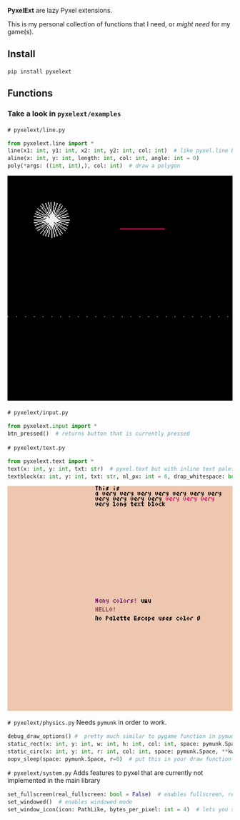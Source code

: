 **PyxelExt** are lazy Pyxel extensions.

This is my personal collection of functions that I need, or _might need_ for my game(s).

## Install

    pip install pyxelext
    
## Functions

### Take a look in `pyxelext/examples`

`# pyxelext/line.py`
```python
from pyxelext.line import *
line(x1: int, y1: int, x2: int, y2: int, col: int)  # like pyxel.line but returns length of the line in pixel
aline(x: int, y: int, length: int, col: int, angle: int = 0)
poly(*args: ((int, int),), col: int)  # draw a polygon
```

![draw aline in action](pyxelext/examples/images/draw_aline.gif "draw aline in action")

`# pyxelext/input.py`
```python
from pyxelext.input import *
btn_pressed()  # returns button that is currently pressed
```

`# pyxelext/text.py`
```python
from pyxelext.text import *
text(x: int, y: int, txt: str)  # pyxel.text but with inline text palette support
textblock(x: int, y: int, txt: str, nl_px: int = 6, drop_whitespace: bool = True)  # Text block with screen wrap
```

![text in action](pyxelext/examples/images/text.gif "text in action")

`# pyxelext/physics.py`
Needs `pymunk` in order to work.
```python
debug_draw_options() #  pretty much similar to pygame function in pymunk.
static_rect(x: int, y: int, w: int, h: int, col: int, space: pymunk.Space, **kwargs)  # static rectangle from pyxel
static_circ(x: int, y: int, r: int, col: int, space: pymunk.Space, **kwargs)  # static circle
oopv_sleep(space: pymunk.Space, r=0)  # put this in your draw function so bodies in space will be inactive once they've left the pyxel screen
```

`# pyxelext/system.py`
Adds features to pyxel that are currently not implemented in the main library
```python
set_fullscreen(real_fullscreen: bool = False)  # enables fullscreen, real_fullscreen changes desktop resolution as well
set_windowed()  # enables windowed mode
set_window_icon(icon: PathLike, bytes_per_pixel: int = 4)  # lets you set your own icon for the window title. tested with png and .ico with alpha
```
